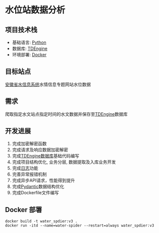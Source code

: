 # 水位站数据分析

## 项目技术栈
- 基础语言: [Python](https://www.python.org/)
- 数据库: [TDEngine](https://docs.taosdata.com/)
- 环境部署: [Docker](https://www.docker.com/)

## 目标站点
[安徽省水信息系统](http://yc.wswj.net/ahsxx/LOL/?refer=upl&to=public_public)水情信息专题网站水位数据

## 需求
爬取指定水文站点指定时间的水文数据并保存至[TDEngine](https://docs.taosdata.com/)数据库

## 开发进展
1. 完成加密解密函数
2. 完成请求及响应数据加密解密
3. 完成[TDEngine数据库](https://docs.taosdata.com/)基础代码编写
4. 完成项目结构优化, 业务分层, 数据提取及入库业务开发
5. 完成[日志](https://docs.python.org/zh-cn/3/library/logging.html)功能
6. 完善异常报错机制
7. 完成异步API请求，性能得到提升
8. 完成[Pydantic](https://docs.pydantic.dev/latest/)数据结构优化
9. 完成Dockerfile文件编写


## Docker 部署
```shell
docker build -t water_spdier:v3 .
docker run -itd --name=water-spider --restart=always water_spdier:v3
```
